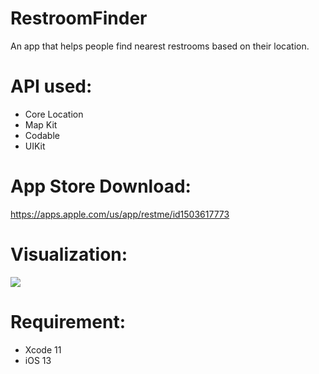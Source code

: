 # RestroomFinder

An app that helps people find nearest restrooms based on their location.

# API used:

- Core Location
- Map Kit
- Codable
- UIKit 

# App Store Download:

https://apps.apple.com/us/app/restme/id1503617773

# Visualization:

![](restroomfinder.gif)

# Requirement: 
- Xcode 11 
- iOS 13
